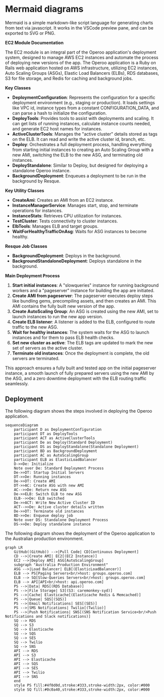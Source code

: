 # Mermaid diagrams

Mermaid is a simple markdown-like script language for generating charts from text via javascript. It works in the VSCode preview pane, and can be exported to SVG or PNG.

**EC2 Module Documentation**

The EC2 module is an integral part of the Operoo application's deployment system, designed to manage AWS EC2 instances and automate the process of deploying new versions of the app. The Operoo application is a Ruby on Rails web application hosted on AWS infrastructure, utilizing EC2 instances, Auto Scaling Groups (ASGs), Elastic Load Balancers (ELBs), RDS databases, S3 for file storage, and Redis for caching and background jobs.

**Key Classes**

* **DeploymentConfiguration**: Represents the configuration for a specific deployment environment (e.g., staging or production). It loads settings like VPC id, instance types from a constant CONFIGURATION\_DATA, and can parse a hash to initialize the configuration.
* **DeployTools**: Provides tools to assist with deployments and scaling. It can get lists of running instances, calculate instance counts needed, and generate EC2 host names for instances.
* **ActiveClusterTools**: Manages the "active cluster" details stored as tags on the ELB. It can read and write the active cluster id, branch, etc.
* **Deploy**: Orchestrates a full deployment process, handling everything from starting initial instances to creating an Auto Scaling Group with a new AMI, switching the ELB to the new ASG, and terminating old instances.
* **DeployStandalone**: Similar to Deploy, but designed for deploying a standalone Operoo instance.
* **BackgroundDeployment**: Enqueues a deployment to be run in the background by Resque.

**Key Utility Classes**

* **CreateAmi**: Creates an AMI from an EC2 instance.
* **InstanceManagerService**: Manages start, stop, and terminate operations for instances.
* **InstanceStats**: Retrieves CPU utilization for instances.
* **TestCluster**: Tests connectivity to cluster instances.
* **ElbTools**: Manages ELB and target groups.
* **WaitForHealthyTrafficOnAsg**: Waits for ASG instances to become healthy.

**Resque Job Classes**

* **BackgroundDeployment**: Deploys in the background.
* **BackgroundStandaloneDeployment**: Deploys standalone in the background.

**Main Deployment Process**

1. **Start initial instances**: A "slowqueries" instance for running background workers and a "pageserver" instance for building the app are initiated.
2. **Create AMI from pageserver**: The pageserver executes deploy steps like bundling gems, precompiling assets, and then creates an AMI. This AMI contains the fully built new version of the app.
3. **Create AutoScaling Group**: An ASG is created using the new AMI, set to launch instances to run the new app version.
4. **Create ELB listener**: A listener is added to the ELB, configured to route traffic to the new ASG.
5. **Wait for healthy instances**: The system waits for the ASG to launch instances and for them to pass ELB health checks.
6. **Set new cluster as active**: The ELB tags are updated to mark the new set of servers as the active cluster.
7. **Terminate old instances**: Once the deployment is complete, the old servers are terminated.

This approach ensures a fully built and tested app on the initial pageserver instance, a smooth launch of fully prepared servers using the new AMI by the ASG, and a zero downtime deployment with the ELB routing traffic seamlessly.

## Deployment

The following diagram shows the steps involved in deploying the Operoo application.

```mermaid
sequenceDiagram
    participant D as DeploymentConfiguration
    participant DT as DeployTools
    participant ACT as ActiveClusterTools
    participant De as Deploy(Standard Deployment)
    participant DS as DeployStandalone(Standalone Deployment)
    participant BD as BackgroundDeployment
    participant AC as AutoScalingGroup
    participant ELB as ElasticLoadBalancer
    D->>De: Initialize
    Note over De: Standard Deployment Process
    De->>DT: Startup Initial Servers
    DT->>De: Running instances
    De->>DT: Create AMI
    DT->>AC: Create ASG with new AMI
    AC-->>De: Return new ASG
    De->>ELB: Switch ELB to new ASG
    ELB-->>De: ELB switched
    De->>ACT: Write New Active Cluster ID
    ACT-->>De: Active cluster details written
    De->>DT: Terminate old instances
    BD->>De: Enqueue deploy job
    Note over DS: Standalone Deployment Process
    DS->>De: Deploy standalone instance
```

The following diagram shows the deployment of the Operoo application to the Australian production environment.

```mermaid
graph LR
    GitHub((GitHub)) -->|Pull Code| CD[Continuous Deployment]
    CD -->|Create AMI| EC2[(EC2 Instance)]
    EC2 -->|Deploy AMI| ASG[AutoScalingGroup]
    subgraph "Australia Production Environment"
    ASG -->|Load Balancer| ELB[(ElasticLoadBalancer)]
    ELB --> PS[Paging Servers<br/>host: groups.operoo.com]
    ELB --> SQ[Slow-Queries Servers<br/>host: groups.operoo.com]
    ELB --> API[API<br/>host: api.operoo.com]
    PS -->|Data| RDS[(RDS Database)]
    PS -->|File Storage| S3[(S3: caremonkey-syd)]
    PS -->|Cache| Elasticache[(Elasticache Redis & Memcached)]
    PS -->|Queue| SQS[(SQS)]
    PS -->|Email Notifications| SES[(SES)]
    PS -->|SMS Notifications| Twilio[(Twilio)]
    PS -->|Push Notifications| SNS[(SNS Notification Service<br/>Push Notifications and Slack notifications)]
    SQ --> RDS
    SQ --> S3
    SQ --> Elasticache
    SQ --> SQS
    SQ --> SES
    SQ --> Twilio
    SQ --> SNS
    API --> RDS
    API --> S3
    API --> Elasticache
    API --> SQS
    API --> SES
    API --> Twilio
    API --> SNS
    end
    style PS fill:#4f0d0d,stroke:#333,stroke-width:2px, color:#000
    style SQ fill:#0c0a40,stroke:#333,stroke-width:2px, color:#000
```

